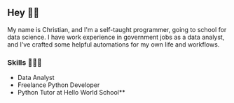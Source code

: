 ## Hey 👋🏽
My name is Christian, and I'm a self-taught programmer, going to school for data science. I have work experience in government jobs as a data analyst, and I've crafted some helpful automations for my own life and workflows.

### Skills 👨🏽‍💻
- Data Analyst
- Freelance Python Developer
- Python Tutor at Hello World School**
